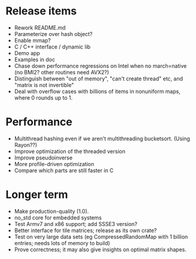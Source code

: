 # Release items

* Rework README.md
* Parameterize over hash object?
* Enable mmap?
* C / C++ interface / dynamic lib
* Demo app
* Examples in doc
* Chase down performance regressions on Intel when no march=native (no BMI2? other routines need AVX2?)
* Distinguish between "out of memory", "can't create thread" etc, and "matrix is not invertible"
* Deal with overflow cases with billions of items in nonuniform maps, where 0 rounds up to 1.

# Performance

* Multithread hashing even if we aren't multithreading bucketsort.  (Using Rayon??)
* Improve optimization of the threaded version
* Improve pseudoinverse
* More profile-driven optimization
* Compare which parts are still faster in C

# Longer term

* Make production-quality (1.0).
* no_std core for embedded systems
* Test Armv7 and x86 support; add SSSE3 version?
* Better interface for tile matrices; release as its own crate?
* Test on very large data sets (eg CompressedRandomMap with 1 billion entries; needs lots of memory to build)
* Prove correctness; it may also give insights on optimal matrix shapes.
